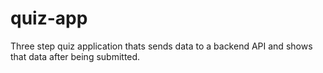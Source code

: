 # quiz-app
Three step quiz application thats sends data to a backend API and shows that data after being submitted.
